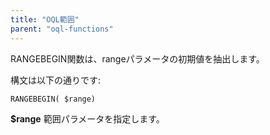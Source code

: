 ```yaml
---
title: "OQL範囲"
parent: "oql-functions"
---
```



RANGEBEGIN関数は、rangeパラメータの初期値を抽出します。

構文は以下の通りです:

```
RANGEBEGIN( $range)
```

**$range** 範囲パラメータを指定します。
